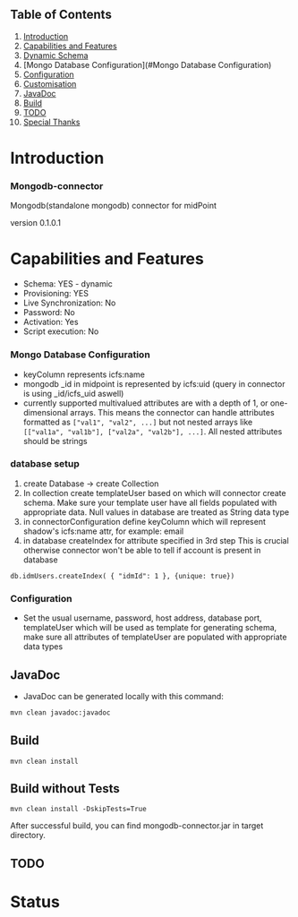 ## Table of Contents
1. [Introduction](#introduction)
2. [Capabilities and Features](#capabilities-and-features)
3. [Dynamic Schema](#dynamic-schema)
4. [Mongo Database Configuration](#Mongo Database Configuration)
5. [Configuration](#configuration)
6. [Customisation](#customisation)
7. [JavaDoc](#javadoc)
8. [Build](#build)
9. [TODO](#todo)
10. [Special Thanks](#special-thanks)
# Introduction
### Mongodb-connector
Mongodb(standalone mongodb) connector for midPoint 

version 0.1.0.1
# Capabilities and Features

- Schema: YES - dynamic
- Provisioning: YES
- Live Synchronization: No
- Password: No
- Activation: Yes
- Script execution: No

### Mongo Database Configuration
- keyColumn represents icfs:name
- mongodb _id in midpoint is represented by icfs:uid (query in connector is using _id/icfs_uid aswell)
- currently supported multivalued attributes are with a depth of 1, or one-dimensional arrays. This means the connector can handle attributes formatted as `["val1", "val2", ...]` but not nested arrays like `[["val1a", "val1b"], ["val2a", "val2b"], ...]`. All nested attributes should be strings

### database setup
1. create Database -> create Collection
2. In collection create templateUser based on which will connector create schema. Make sure your template user have all fields populated with appropriate data. Null values in database are treated as String data type
3. in connectorConfiguration define keyColumn which will represent shadow's icfs:name attr, for example: email 
4. in database createIndex for attribute specified in 3rd step This is crucial otherwise connector won't be able to tell if account is present in database
```
db.idmUsers.createIndex( { "idmId": 1 }, {unique: true})
```

### Configuration
- Set the usual username, password, host address, database port, templateUser which will be used as template for generating schema, make sure all attributes of templateUser are populated with appropriate data types

## JavaDoc
- JavaDoc can be generated locally with this command:
```bash
mvn clean javadoc:javadoc
```
## Build
```
mvn clean install
```
## Build without Tests
```
mvn clean install -DskipTests=True
```
After successful build, you can find mongodb-connector.jar in target directory.

## TODO

# Status